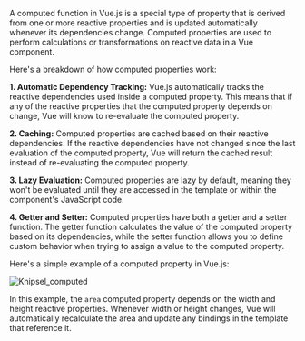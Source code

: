


A computed function in Vue.js is a special type of property that is derived from one or more reactive properties and is updated automatically whenever its dependencies change. Computed properties are used to perform calculations or transformations on reactive data in a Vue component.

Here's a breakdown of how computed properties work:

<b>1. Automatic Dependency Tracking:</b> Vue.js automatically tracks the reactive dependencies used inside a computed property. This means that if any of the reactive properties that the computed property depends on change, Vue will know to re-evaluate the computed property.

<b>2. Caching:</b> Computed properties are cached based on their reactive dependencies. If the reactive dependencies have not changed since the last evaluation of the computed property, Vue will return the cached result instead of re-evaluating the computed property.

<b>3. Lazy Evaluation:</b> Computed properties are lazy by default, meaning they won't be evaluated until they are accessed in the template or within the component's JavaScript code.

<b>4. Getter and Setter:</b> Computed properties have both a getter and a setter function. The getter function calculates the value of the computed property based on its dependencies, while the setter function allows you to define custom behavior when trying to assign a value to the computed property.

Here's a simple example of a computed property in Vue.js:



![Knipsel_computed](https://github.com/dennisbartol/Vue-Knowledge/assets/85198215/e134b747-bd25-483e-bf38-7e413692ed56)

In this example, the `area` computed property depends on the width and height reactive properties. Whenever width or height changes, Vue will automatically recalculate the area and update any bindings in the template that reference it.
